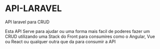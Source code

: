 # API-LARAVEL
API laravel para CRUD 

Esta API Serve para ajudar ou uma forma mais facil de poderes fazer um CRUD utilizando uma Stack do Front para consumires como o Angular, Vue ou React ou qualquer outra que da para consumir a API
